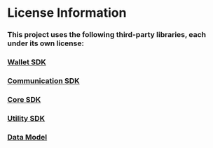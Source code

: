 # License Information

### This project uses the following third-party libraries, each under its own license:

### [Wallet SDK](source/did-client-sdk-aos/did-wallet-sdk-aos/LICENSE-dependencies.md)  

### [Communication SDK](source/did-client-sdk-aos/did-communication-sdk-aos/LICENSE-dependencies.md) 

### [Core SDK](source/did-client-sdk-aos/did-core-sdk-aos/LICENSE-dependencies.md)  

### [Utility SDK](source/did-client-sdk-aos/did-utility-sdk-aos/LICENSE-dependencies.md)  

### [Data Model](source/did-client-sdk-aos/did-datamodel-sdk-aos/LICENSE-dependencies.md)
